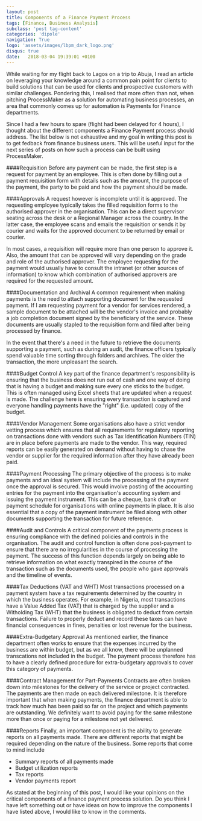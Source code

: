 ```yaml
---
layout: post
title: Components of a Finance Payment Process
tags: [Finance, Business Analysis] 
subclass: 'post tag-content'
categories: 'dipole'
navigation: True
logo: 'assets/images/lbpm_dark_logo.png'
disqus: true
date:   2018-03-04 19:39:01 +0100
---
```


While waiting for my flight back to Lagos on a trip to Abuja, I read an article on leveraging your knowledge around a common pain point for clients to build solutions that can be used for clients and prospective customers with similar challenges. Pondering this, I realised that more often than not, when pitching ProcessMaker as a solution for automating business processes, an area that commonly comes up for automation is Payments for Finance departments.

Since I had a few hours to spare (flight had been delayed for 4 hours), I thought about the different components a Finance Payment process should address. The list below is not exhaustive and my goal in writing this post is to get fedback from finance business users. This will be useful input for the next series of posts on how such a process can be built using ProcessMaker.

####Requisition
Before any payment can be made, the first step is a request for payment by an employee. This is often done by filling out a payment requisition form with details such as the amount, the purpose of the payment, the party to be paid and how the payment should be made.

####Approvals
A request however is incomplete until it is approved. The requesting employee typically takes the filled requisition forms to the authorised approver in the organisation. This can be a direct supervisor seating across the desk or a Regional Manager across the country. In the latter case, the employee scans and emails the requisition or sends it by courier and waits for the approved document to be returned by email or courier.

In most cases, a requisition will require more than one person to approve it. Also, the amount that can be approved will vary depending on the grade and role of the authorised approver. The employee requesting for the payment would usually have to consult the intranet (or other sources of information) to know which combination of authorised approvers are required for the requested amount.

####Documentation and Archival
A common requirement when making payments is the need to attach supporting document for the requested payment. If I am requesting payment for a vendor for services rendered, a sample document to be attached will be the vendor's invoice and probably a job completion document signed by the beneficiary of the service. These documents are usually stapled to the requisition form and filed after being processed by finance.

In the event that there's a need in the future to retrieve the documents supporting a payment, such as during an audit, the finance officers typically spend valuable time sorting through folders and archives. The older the transaction, the more unpleasant the search.

####Budget Control
A key part of the finance department's responsibility is ensuring that the business does not run out of cash and one way of doing that is having a budget and making sure every one sticks to the budget. This is often managed using Excel sheets that are updated when a request is made. The challenge here is ensuring every transaction is captured and everyone handling payments have the "right" (i.e. updated) copy of the budget.

####Vendor Management
Some organisations also have a strict vendor vetting process which ensures that all requirements for regulatory reporting on transactions done with vendors such as Tax Identification Numbers (TIN) are in place before payments are made to the vendor. This way, required reports can be easily generated on demand without having to chase the vendor or supplier for the required information after they have already been paid. 

####Payment Processing
The primary objective of the process is to make payments and an ideal system will include the processing of the payment once the approval is secured. This would involve posting of the accounting entries for the payment into the organisation's accounting system and issuing the payment instrument. This can be a cheque, bank draft or payment schedule for organisations with online payments in place. It is also essential that a copy of the payment instrument be filed along with other documents supporting the transaction for future reference.

####Audit and Controls
A critical component of the payments process is ensuring compliance with the defined policies and controls in the organisation. The audit and control function is often done post-payment to ensure that there are no irregularities in the course of processing the payment. The success of this function depends largely on being able to retrieve information on what exactly transpired in the course of the transaction such as the documents used, the people who gave approvals and the timeline of events.

####Tax Deductions (VAT and WHT)
Most transactions processed on a payment system have a tax requirements determined by the country in which the business operates. For example, in Nigeria, most transactions have a Value Added Tax (VAT) that is charged by the supplier and a Witholding Tax (WHT) that the business is obligated to deduct from certain transactions. Failure to properly deduct and record these taxes can have financial consequences in fines, penalties or lost revenue for the business.

####Extra-Budgetary Approval
As mentioned earlier, the finance department often works to ensure that the expenses incurred by the business are within budget, but as we all know, there will be unplanned transcations not included in the budget. The payment process therefore has to have a clearly defined procedure for extra-budgetary approvals to cover this category of payments.

####Contract Management for Part-Payments
Contracts are often broken down into milestones for the delivery of the service or project contracted. The payments are then made on each delivered milestone. It is therefore important that when making payments, the finance department is able to track how much has been paid so far on the project and which payments are outstanding. We definitely want to avoid paying for the same milestone more than once or paying for a milestone not yet delivered.

####Reports
Finally, an important component is the ability to generate reports on all payments made. There are different reports that might be required depending on the nature of the business. Some reports that come to mind include 

  - Summary reports of all payments made
  - Budget utilization reports
  - Tax reports
  - Vendor payments report 


As stated at the beginning of this post, I would like your opinions on the critical components of a finance payment process solution. Do you think I have left something out or have ideas on how to improve the components I have listed above, I would like to know in the comments.
